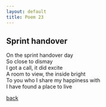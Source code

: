 ```yaml
---
layout: default
title: Poem 23
---
```


## Sprint handover

On the sprint handover day \
So close to dismay \
I got a call, it did excite \
A room to view, the inside bright \
To you who I share my happiness with \
I have found a place to live

 [back](../index-page.html)